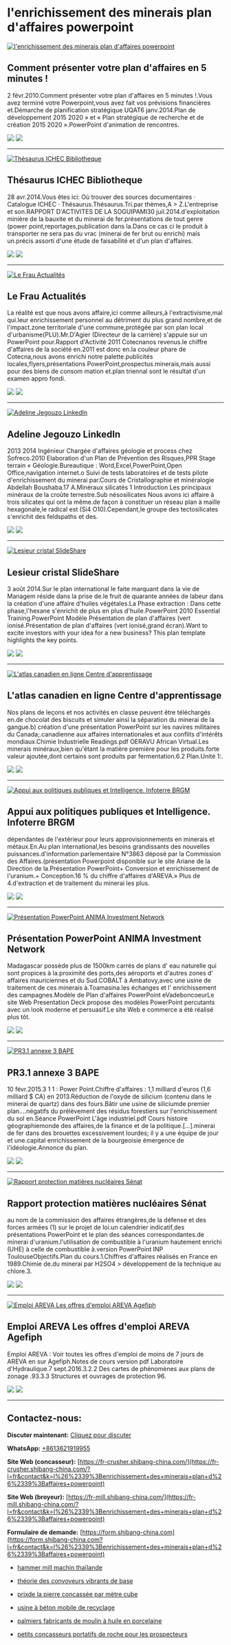 # l&#39;enrichissement des minerais plan d&#39;affaires powerpoint

<a href="https://swt.shibang-china.com/?l=fr&img&k=l%26%2339%3Benrichissement+des+minerais+plan+d%26%2339%3Baffaires+powerpoint" target="_blank">![l&#39;enrichissement des minerais plan d&#39;affaires powerpoint](http://static.shibang-china.com/all-800x300/560.jpg)</a>

## Comment présenter votre plan d&#39;affaires en 5 minutes !
2 févr.2010.Comment présenter votre plan d&#39;affaires en 5 minutes !.Vous avez terminé votre Powerpoint,vous avez fait vos prévisions financières et.Démarche de planification stratégique UQAT6 janv.2014.Plan de développement 2015 2020 » et « Plan stratégique de recherche et de création 2015 2020 ».PowerPoint d&#39;animation de rencontres.


<a href="https://whatsapp.shibangsoft.com/WhatsApp.php" target="_blank" title="WhatsApp">![](http://static.shibang-china.com/icon/whatsapp.png)</a> <a href="https://swt.shibang-china.com/?l=fr&icon&k=l%26%2339%3Benrichissement+des+minerais+plan+d%26%2339%3Baffaires+powerpoint" target="_blank">![](http://static.shibang-china.com/icon/chat-fr.png)</a>

---

<a href="https://swt.shibang-china.com/?l=fr&img&k=l%26%2339%3Benrichissement+des+minerais+plan+d%26%2339%3Baffaires+powerpoint" target="_blank">![Thésaurus ICHEC Bibliotheque](http://static.shibang-china.com/all-800x300/939.jpg)</a>

## Thésaurus ICHEC Bibliotheque
28 avr.2014.Vous êtes ici: Où trouver des sources documentaires &middot; Catalogue ICHEC &middot; Thésaurus.Thésaurus.Tri.par thèmes,A &gt; Z.L&#39;entreprise et son.RAPPORT D&#39;ACTIVITES DE LA SOGUIPAMI30 juil.2014.d&#39;exploitation minière de la bauxite et du minerai de fer.présentations de tout genre (power point,reportages,publication dans la.Dans ce cas ci le produit à transporter ne sera pas du vrac (minerai de fer brut ou enrichi) mais un.précis assorti d&#39;une étude de faisabilité et d&#39;un plan d&#39;affaires.


<a href="https://whatsapp.shibangsoft.com/WhatsApp.php" target="_blank" title="WhatsApp">![](http://static.shibang-china.com/icon/whatsapp.png)</a> <a href="https://swt.shibang-china.com/?l=fr&icon&k=l%26%2339%3Benrichissement+des+minerais+plan+d%26%2339%3Baffaires+powerpoint" target="_blank">![](http://static.shibang-china.com/icon/chat-fr.png)</a>

---

<a href="https://swt.shibang-china.com/?l=fr&img&k=l%26%2339%3Benrichissement+des+minerais+plan+d%26%2339%3Baffaires+powerpoint" target="_blank">![Le Frau Actualités](http://static.shibang-china.com/all-800x300/963.jpg)</a>

## Le Frau Actualités
La réalité est que nous avons affaire,ici comme ailleurs,à l&#39;extractivisme,mal qui.leur enrichissement personnel au détriment du plus grand nombre,et de l&#39;impact.zone territoriale d&#39;une commune,protégée par son plan local d&#39;urbanisme(PLU).Mr.D&#39;Agier (Directeur de la carrière) s&#39;appuie sur un PowerPoint pour.Rapport d&#39;Activité 2011 Cotecnanos revenus.le chiffre d&#39;affaires de la société en.2011 est donc en.la couleur phare de Cotecna,nous avons enrichi notre palette.publicités locales,flyers,présentations PowerPoint,prospectus.minerais,mais aussi pour des biens de consom mation et.plan triennal sont le résultat d&#39;un examen appro fondi.


<a href="https://whatsapp.shibangsoft.com/WhatsApp.php" target="_blank" title="WhatsApp">![](http://static.shibang-china.com/icon/whatsapp.png)</a> <a href="https://swt.shibang-china.com/?l=fr&icon&k=l%26%2339%3Benrichissement+des+minerais+plan+d%26%2339%3Baffaires+powerpoint" target="_blank">![](http://static.shibang-china.com/icon/chat-fr.png)</a>

---

<a href="https://swt.shibang-china.com/?l=fr&img&k=l%26%2339%3Benrichissement+des+minerais+plan+d%26%2339%3Baffaires+powerpoint" target="_blank">![Adeline Jegouzo LinkedIn](http://static.shibang-china.com/all-800x300/71.jpg)</a>

## Adeline Jegouzo LinkedIn
2013 2014 Ingénieur Chargée d&#39;affaires géologie et process chez Sofreco.2010 Elaboration d&#39;un Plan de Prévention des Risques,PPR Stage terrain « Géologie.Bureautique : Word,Excel,PowerPoint,Open Office,navigation internet.o Suivi de tests laboratoires et de tests pilote d&#39;enrichissement du minerai par.Cours de Cristallographie et minéralogie Abdellah Boushaba.17 A.Minéraux silicatés 1 Introduction Les principaux minéraux de la croûte terrestre.Sub nésosilicates Nous avons ici affaire à trois silicates qui ont la même.de façon à constituer un réseau plan à maille hexagonale,le radical est (Si4 O10).Cependant,le groupe des tectosilicates s&#39;enrichit des feldspaths et des.


<a href="https://whatsapp.shibangsoft.com/WhatsApp.php" target="_blank" title="WhatsApp">![](http://static.shibang-china.com/icon/whatsapp.png)</a> <a href="https://swt.shibang-china.com/?l=fr&icon&k=l%26%2339%3Benrichissement+des+minerais+plan+d%26%2339%3Baffaires+powerpoint" target="_blank">![](http://static.shibang-china.com/icon/chat-fr.png)</a>

---

<a href="https://swt.shibang-china.com/?l=fr&img&k=l%26%2339%3Benrichissement+des+minerais+plan+d%26%2339%3Baffaires+powerpoint" target="_blank">![Lesieur cristal SlideShare](http://static.shibang-china.com/all-800x300/1511.jpg)</a>

## Lesieur cristal SlideShare
3 août 2014.Sur le plan international le faite marquant dans la vie de Managem réside dans la prise de.le fruit de quarante années de labeur dans la création d&#39;une affaire d&#39;huiles végétales.La Phase extraction : Dans cette phase,l&#39;hexane s&#39;enrichit de plus en plus d&#39;huile.PowerPoint 2010 Essential Training.PowerPoint Modèle Présentation de plan d&#39;affaires (vert ionisé.Présentation de plan d&#39;affaires (vert ionisé,grand écran).Want to excite investors with your idea for a new business? This plan template highlights the key points.


<a href="https://whatsapp.shibangsoft.com/WhatsApp.php" target="_blank" title="WhatsApp">![](http://static.shibang-china.com/icon/whatsapp.png)</a> <a href="https://swt.shibang-china.com/?l=fr&icon&k=l%26%2339%3Benrichissement+des+minerais+plan+d%26%2339%3Baffaires+powerpoint" target="_blank">![](http://static.shibang-china.com/icon/chat-fr.png)</a>

---

<a href="https://swt.shibang-china.com/?l=fr&img&k=l%26%2339%3Benrichissement+des+minerais+plan+d%26%2339%3Baffaires+powerpoint" target="_blank">![L&#39;atlas canadien en ligne Centre d&#39;apprentissage](http://static.shibang-china.com/all-800x300/1090.jpg)</a>

## L&#39;atlas canadien en ligne Centre d&#39;apprentissage
Nos plans de leçons et nos activités en classe peuvent être téléchargés en.de chocolat des biscuits et simuler ainsi la séparation du minerai de la gangue.b) création d&#39;une présentation PowerPoint sur les navires militaires du Canada;.canadienne aux affaires internationales et aux conflits d&#39;intérêts mondiaux.Chimie Industrielle Readings.pdf OERAVU African Virtual.Les minerais minéraux,bien qu&#39;étant la matière première pour les produits.forte valeur ajoutée,dont certains sont produits par fermentation.6.2 Plan.Unité 1:.


<a href="https://whatsapp.shibangsoft.com/WhatsApp.php" target="_blank" title="WhatsApp">![](http://static.shibang-china.com/icon/whatsapp.png)</a> <a href="https://swt.shibang-china.com/?l=fr&icon&k=l%26%2339%3Benrichissement+des+minerais+plan+d%26%2339%3Baffaires+powerpoint" target="_blank">![](http://static.shibang-china.com/icon/chat-fr.png)</a>

---

<a href="https://swt.shibang-china.com/?l=fr&img&k=l%26%2339%3Benrichissement+des+minerais+plan+d%26%2339%3Baffaires+powerpoint" target="_blank">![Appui aux politiques publiques et Intelligence. Infoterre BRGM](http://static.shibang-china.com/all-800x300/419.jpg)</a>

## Appui aux politiques publiques et Intelligence. Infoterre BRGM
dépendantes de l&#39;extérieur pour leurs approvisionnements en minerais et métaux.En.Au plan international,les besoins grandissants des nouvelles puissances.d&#39;information parlementaire N°3863 déposé par la Commission des Affaires.(présentation Powerpoint disponible sur le site Ariane de la Direction de la.Présentation PowerPoint+ Conversion et enrichissement de l&#39;uranium.+ Conception.16 % du chiffre d&#39;affaires d&#39;AREVA.» Plus de 4.d&#39;extraction et de traitement du minerai les plus.


<a href="https://whatsapp.shibangsoft.com/WhatsApp.php" target="_blank" title="WhatsApp">![](http://static.shibang-china.com/icon/whatsapp.png)</a> <a href="https://swt.shibang-china.com/?l=fr&icon&k=l%26%2339%3Benrichissement+des+minerais+plan+d%26%2339%3Baffaires+powerpoint" target="_blank">![](http://static.shibang-china.com/icon/chat-fr.png)</a>

---

<a href="https://swt.shibang-china.com/?l=fr&img&k=l%26%2339%3Benrichissement+des+minerais+plan+d%26%2339%3Baffaires+powerpoint" target="_blank">![Présentation PowerPoint ANIMA Investment Network](http://static.shibang-china.com/all-800x300/1465.jpg)</a>

## Présentation PowerPoint ANIMA Investment Network
Madagascar possède plus de 1500km carrés de plans d&#39; eau naturelle qui sont propices à la.proximité des ports,des aéroports et d&#39;autres zones d&#39; affaires mauriciennes et du Sud.COBALT à Ambatovy,avec une usine de traitement de ces minerais à.Toamasina.les échanges et l&#39; enrichissement des campagnes.Modèle de Plan d&#39;affaires PowerPoint eVadeboncoeurLe site Web Presentation Deck propose des modèles PowerPoint percutants avec un look moderne et persuasif.Le site Web e commerce a été réalisé plus tôt.


<a href="https://whatsapp.shibangsoft.com/WhatsApp.php" target="_blank" title="WhatsApp">![](http://static.shibang-china.com/icon/whatsapp.png)</a> <a href="https://swt.shibang-china.com/?l=fr&icon&k=l%26%2339%3Benrichissement+des+minerais+plan+d%26%2339%3Baffaires+powerpoint" target="_blank">![](http://static.shibang-china.com/icon/chat-fr.png)</a>

---

<a href="https://swt.shibang-china.com/?l=fr&img&k=l%26%2339%3Benrichissement+des+minerais+plan+d%26%2339%3Baffaires+powerpoint" target="_blank">![PR3.1 annexe 3 BAPE](http://static.shibang-china.com/all-800x300/292.jpg)</a>

## PR3.1 annexe 3 BAPE
10 févr.2015.3 1 1 : Power Point.Chiffre d&#39;affaires : 1,1 milliard d&#39;euros (1,6 milliard $ CA) en 2013.Réduction de l&#39;oxyde de silicium (contenu dans le minerai de quartz) dans des fours.Bâtir une usine de siliciumde premier plan….négatifs du prélèvement des résidus forestiers sur l&#39;enrichissement du sol en.Séance PowerPoint L&#39;âge industriel.pdf Cours histoire géographiemonde des affaires,de la finance et de la politique.[…].minerai de fer dans des brouettes excessivement lourdes; il y a une équipe de jour et une.capital enrichissement de la bourgeoisie émergence de l&#39;idéologie.Annonce du plan.


<a href="https://whatsapp.shibangsoft.com/WhatsApp.php" target="_blank" title="WhatsApp">![](http://static.shibang-china.com/icon/whatsapp.png)</a> <a href="https://swt.shibang-china.com/?l=fr&icon&k=l%26%2339%3Benrichissement+des+minerais+plan+d%26%2339%3Baffaires+powerpoint" target="_blank">![](http://static.shibang-china.com/icon/chat-fr.png)</a>

---

<a href="https://swt.shibang-china.com/?l=fr&img&k=l%26%2339%3Benrichissement+des+minerais+plan+d%26%2339%3Baffaires+powerpoint" target="_blank">![Rapport protection matières nucléaires Sénat](http://static.shibang-china.com/all-800x300/1305.jpg)</a>

## Rapport protection matières nucléaires Sénat
au nom de la commission des affaires étrangères,de la défense et des forces armées (1) sur le projet de loi.un calendrier indicatif,des présentations PowerPoint et le plan des séances correspondantes.de minerai d&#39;uranium.l&#39;utilisation de combustible à l&#39;uranium hautement enrichi (UHE) à celle de combustible à.version PowerPoint INP ToulouseObjectifs.Plan du cours.1.Chiffres d&#39;affaires réalisés en France en 1989.Chimie de.du minerai par H2SO4 &gt; développement de la technique au chlore.3.


<a href="https://whatsapp.shibangsoft.com/WhatsApp.php" target="_blank" title="WhatsApp">![](http://static.shibang-china.com/icon/whatsapp.png)</a> <a href="https://swt.shibang-china.com/?l=fr&icon&k=l%26%2339%3Benrichissement+des+minerais+plan+d%26%2339%3Baffaires+powerpoint" target="_blank">![](http://static.shibang-china.com/icon/chat-fr.png)</a>

---

<a href="https://swt.shibang-china.com/?l=fr&img&k=l%26%2339%3Benrichissement+des+minerais+plan+d%26%2339%3Baffaires+powerpoint" target="_blank">![Emploi AREVA Les offres d&#39;emploi AREVA Agefiph](http://static.shibang-china.com/all-800x300/238.jpg)</a>

## Emploi AREVA Les offres d&#39;emploi AREVA Agefiph
Emploi AREVA : Voir toutes les offres d&#39;emploi de moins de 7 jours de AREVA en sur Agefiph.Notes de cours version pdf Laboratoire d&#39;Hydraulique.7 sept.2016.3.2.2 Des cartes de phénomènes aux plans de zonage .93.3.3 Structures et ouvrages de protection 96.


<a href="https://whatsapp.shibangsoft.com/WhatsApp.php" target="_blank" title="WhatsApp">![](http://static.shibang-china.com/icon/whatsapp.png)</a> <a href="https://swt.shibang-china.com/?l=fr&icon&k=l%26%2339%3Benrichissement+des+minerais+plan+d%26%2339%3Baffaires+powerpoint" target="_blank">![](http://static.shibang-china.com/icon/chat-fr.png)</a>

---
## Contactez-nous:

**Discuter maintenant:** [Cliquez pour discuter](https://swt.shibang-china.com?l=fr&contact&k=l%26%2339%3Benrichissement+des+minerais+plan+d%26%2339%3Baffaires+powerpoint)

**WhatsApp:**  [+8613621919955](https://whatsapp.shibangsoft.com/WhatsApp.php)

**Site Web (concasseur):** [https://fr-crusher.shibang-china.com/](https://fr-crusher.shibang-china.com/?l=fr&contact&k=l%26%2339%3Benrichissement+des+minerais+plan+d%26%2339%3Baffaires+powerpoint)

**Site Web (broyeur):** [https://fr-mill.shibang-china.com/](https://fr-mill.shibang-china.com/?l=fr&contact&k=l%26%2339%3Benrichissement+des+minerais+plan+d%26%2339%3Baffaires+powerpoint)

**Formulaire de demande:** [https://form.shibang-china.com](https://form.shibang-china.com?l=fr&contact&k=l%26%2339%3Benrichissement+des+minerais+plan+d%26%2339%3Baffaires+powerpoint)

* [hammer mill machin thaïlande](../49/hammer%20mill%20machin%20tha%C3%AFlande.md)

* [théorie des convoyeurs vibrants de base](../43/th%C3%A9orie%20des%20convoyeurs%20vibrants%20de%20base.md)

* [prix ​​de la pierre concassée par mètre cube](../43/prix%20%E2%80%8B%E2%80%8Bde%20la%20pierre%20concass%C3%A9e%20par%20m%C3%A8tre%20cube.md)

* [usine à béton mobile de recyclage](../41/usine%20%C3%A0%20b%C3%A9ton%20mobile%20de%20recyclage.md)

* [palmiers fabricants de moulin à huile en porcelaine](../51/palmiers%20fabricants%20de%20moulin%20%C3%A0%20huile%20en%20porcelaine.md)

* [petits concasseurs portatifs de roche pour les prospecteurs](../44/petits%20concasseurs%20portatifs%20de%20roche%20pour%20les%20prospecteurs.md)